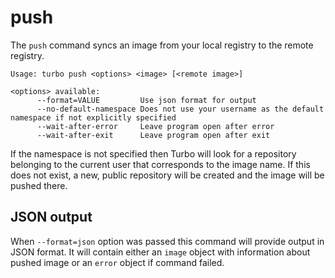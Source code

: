 # push

The `push` command syncs an image from your local registry to the remote registry. 

```
Usage: turbo push <options> <image> [<remote image>]

<options> available:
      --format=VALUE         Use json format for output
      --no-default-namespace Does not use your username as the default namespace if not explicitly specified
      --wait-after-error     Leave program open after error
      --wait-after-exit      Leave program open after exit
```

If the namespace is not specified then Turbo will look for a repository belonging to the current user that corresponds to the image name. If this does not exist, a new, public repository will be created and the image will be pushed there.

## JSON output

When `--format=json` option was passed this command will provide output in JSON format. It will contain either an `image` object with information about pushed image or an `error` object if command failed.